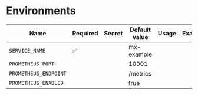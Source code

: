 # Environments

| Name                  | Required | Secret | Default value | Usage | Example |
| --------------------- | -------- | ------ | ------------- | ----- | ------- |
| `SERVICE_NAME`        | ✅       |        | mx-example    |       |         |
| `PROMETHEUS_PORT`     |          |        | 10001         |       |         |
| `PROMETHEUS_ENDPOINT` |          |        | /metrics      |       |         |
| `PROMETHEUS_ENABLED`  |          |        | true          |       |         |
